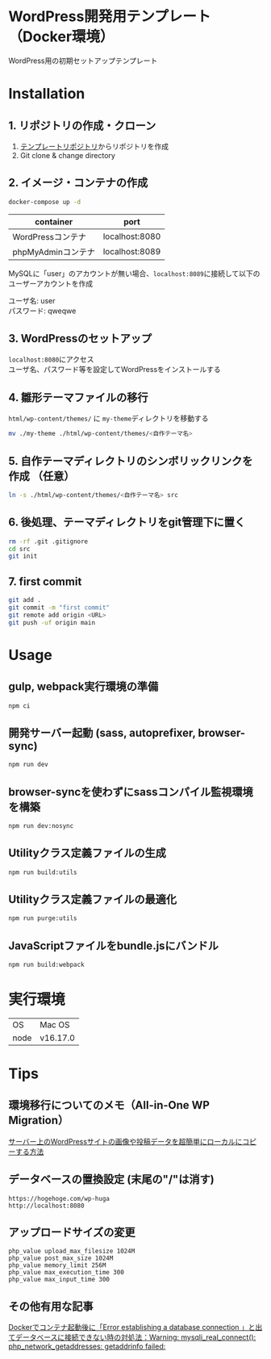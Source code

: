 # WordPress開発用テンプレート（Docker環境）
WordPress用の初期セットアップテンプレート

# Installation
## 1. リポジトリの作成・クローン
1. [テンプレートリポジトリ](https://github.com/opipi406/wp-theme-template/generate)からリポジトリを作成
2. Git clone & change directory

## 2. イメージ・コンテナの作成
```bash
docker-compose up -d
```
|container|port|
|-|-|
|WordPressコンテナ|localhost:8080|
|phpMyAdminコンテナ|localhost:8089|

MySQLに「user」のアカウントが無い場合、`localhost:8089`に接続して以下のユーザーアカウントを作成  

ユーザ名: user  
パスワード: qweqwe  

## 3. WordPressのセットアップ
`localhost:8080`にアクセス  
ユーザ名、パスワード等を設定してWordPressをインストールする

## 4. 雛形テーマファイルの移行
`html/wp-content/themes/` に `my-theme`ディレクトリを移動する
```bash
mv ./my-theme ./html/wp-content/themes/<自作テーマ名>
```

## 5. 自作テーマディレクトリのシンボリックリンクを作成 （任意）
```bash
ln -s ./html/wp-content/themes/<自作テーマ名> src
```

## 6. 後処理、テーマディレクトリをgit管理下に置く
```bash
rm -rf .git .gitignore
cd src
git init
```

## 7. first commit
```bash
git add .
git commit -m "first commit"
git remote add origin <URL>
git push -uf origin main
```

# Usage
## gulp, webpack実行環境の準備
```bash
npm ci
```
## 開発サーバー起動 (sass, autoprefixer, browser-sync)
```bash
npm run dev
```
## browser-syncを使わずにsassコンパイル監視環境を構築
```bash
npm run dev:nosync
```
## Utilityクラス定義ファイルの生成
```bash
npm run build:utils
```
## Utilityクラス定義ファイルの最適化
```bash
npm run purge:utils
```
## JavaScriptファイルをbundle.jsにバンドル
```bash
npm run build:webpack
```

# 実行環境
|||
|-|-|
|OS|Mac OS|
|node|v16.17.0|

# Tips

## 環境移行についてのメモ（All-in-One WP Migration）
[サーバー上のWordPressサイトの画像や投稿データを超簡単にローカルにコピーする方法](https://yosiakatsuki.net/blog/copy-site-data-to-local/)

## データベースの置換設定 (末尾の"/"は消す)
```
https://hogehoge.com/wp-huga
http://localhost:8080
```

## アップロードサイズの変更
```
php_value upload_max_filesize 1024M
php_value post_max_size 1024M
php_value memory_limit 256M
php_value max_execution_time 300
php_value max_input_time 300
```

## その他有用な記事

[Dockerでコンテナ起動後に「Error establishing a database connection 」と出てデータベースに接続できない時の対処法：Warning: mysqli_real_connect(): php_network_getaddresses: getaddrinfo failed:](https://prograshi.com/platform/docker/dokcer-wp-db-connection-error/)
